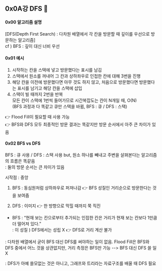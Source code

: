 ## 0x0A강 DFS 👾

#### 0x00 알고리즘 설명
[DFS(Depth First Search) : 다차원 배열에서 각 칸을 방문할 때 깊이를 우선으로 방문하는 알고리즘] <br>
cf ) BFS : 깊이 대신 너비 우선

#### 0x01 예시
1. 시작하는 칸을 스택에 넣고 방문했다는 표시를 남김
2. 스택에서 원소를 꺼내어 그 칸과 상하좌우로 인접한 칸에 대해 3번을 진행
3. 해당 칸을 이전에 방문했다면 아무 것도 하지 않고, 처음으로 방문했다면 방문했다는 표시를 남기고 해당 칸을 스택에 삽입
4. 스택이 빌 때까지 2번을 반복 <br>
모든 칸이 스택에 1번씩 들어가므로 시간복잡도는 칸이 N개일 때, O(N) <br>
(BFS 과정과 다 똑같고 큐만 스택을 바뀜, BFS : 큐 / DFS : 스택)

👉 Flood Fill이 필요할 때 사용 가능 <br>
👉 BFS와 DFS 모두 최종적인 방문 결과는 똑같지만 방문 순서에서 아주 큰 차이가 있음

#### 0x02 BFS vs DFS
BFS : 큐 사용 / DFS : 스택 사용 but, 원소 하나를 빼내고 주변을 살펴본다는 알고리즘의 흐름은 똑같음 <br>
: 둘의 방문 순서는 큰 차이가 있음

시작점 : 중앙 <br>
1) BFS : 동심원처럼 상하좌우로 퍼져나감 👉 BFS 성질인 거리순으로 방문한다는 것을 보여줌

2) DFS : 이미지 👉 한 방향으로 막힐 때까지 쭉 직진 

- BFS : “현재 보는 칸으로부터 추가되는 인접한 칸은 거리가 현재 보는 칸보다 1만큼 더 떨어져 있다.” <br>
: 이 성질 ) DFS에서는 성립 X 👉 DFS로 거리 계산 불가

: 다차원 배열에서 굳이 BFS 대신 DFS를 써야하는 일이 없음. Flood Fill은 BFS와 DFS 중에서 어느 것을 상관없지만, 거리 측정은 BFS만 가능 --> BFS 대신 DFS 쓸 일 X

: DFS가 아예 쓸모없는 것은 아니고, 그래프와 트리라는 자료구조를 배울 때 DFS 필요
